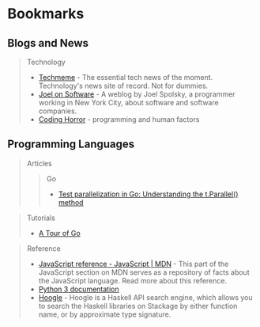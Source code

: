 # Bookmarks
## Blogs and News
> Technology
> - [Techmeme](https://www.techmeme.com/) - The essential tech news of the moment. Technology's news site of record. Not for dummies.
> - [Joel on Software](https://www.joelonsoftware.com/) - A weblog by Joel Spolsky, a programmer working in New York City, about software and software companies.
> - [Coding Horror](https://blog.codinghorror.com/) - programming and human factors

## Programming Languages
> Articles
> > Go
> > - [Test parallelization in Go: Understanding the t.Parallel() method](https://engineering.mercari.com/en/blog/entry/20220408-how_to_use_t_parallel/)

> Tutorials
> - [A Tour of Go](https://go.dev/tour/)

> Reference
> - [JavaScript reference - JavaScript | MDN](https://developer.mozilla.org/en-US/docs/Web/JavaScript/Reference) - This part of the JavaScript section on MDN serves as a repository of facts about the JavaScript language. Read more about this reference.
> - [Python 3 documentation](https://docs.python.org/3/)
> - [Hoogle](https://hoogle.haskell.org/) - Hoogle is a Haskell API search engine, which allows you to search the Haskell libraries on Stackage by either function name, or by approximate type signature.
